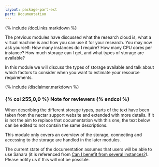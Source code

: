 ```yaml
---
layout: package-part-ext
part: Documentation
---
```

{% include /docLinks.markdown %}

The previous modules have discussed what the research cloud is, what a virtual machine is and how you can use it for your research. You may now ask yourself: How many instances do I require? How many CPU cores per instance? How much storage can I get, and what types of storage are available? 

In this module we will discuss the types of storage available and talk about which factors to consider when you want to estimate your resource requirements.

{% include /disclaimer.markdown %}

### {% col 255,0,0 %} Note for reviewers {% endcol %}

When describing the different storage types, parts of the text have been taken from the nectar support website and extended with more details. If it is not the aim to replace that documentation with this one, the text below can be edited to not contain the same descriptions.

This module only covers an overview of the storage, connecting and accessing to the storage are handled in the later modules.

The current state of the documentation assumes that users will be able to use Sahara (it is referenced from [Can I benefit from several instances?](instanceNumbers.html)). Please notify us if this will not be possible.


